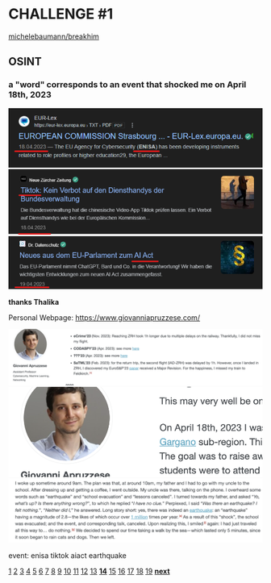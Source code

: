 # CHALLENGE #1

[michelebaumann/breakhim](/)

## OSINT

### a "word" corresponds to an event that shocked me on April 18th, 2023

![HINT](/presentation/graphics/ev1.png)
![HINT](/presentation/graphics/ev2.png)
![HINT](/presentation/graphics/ev3.png)

**thanks Thalika**

Personal Webpage: https://www.giovanniapruzzese.com/

![HINT](/presentation/graphics/earth1.png)
![HINT](/presentation/graphics/earth2.png)
![HINT](/presentation/graphics/earth3.png)

event:
enisa
tiktok
aiact
earthquake

[1](/presentation/final/1.md) [2](/presentation/final/2.md) [3](/presentation/final/3.md) [4](/presentation/final/4.md) [5](/presentation/final/5.md) [6](/presentation/final/6.md) [7](/presentation/final/7.md) [8](/presentation/final/8.md) [9](/presentation/final/9.md) [10](/presentation/final/10.md) [11](/presentation/final/11.md) [12](/presentation/final/12.md) [13](/presentation/final/13.md) **[14](/presentation/final/14.md)** [15](/presentation/final/15.md) [16](/presentation/final/16.md) [17](/presentation/final/17.md) [18](/presentation/final/18.md) [19](/presentation/final/19.md)
**[next](/presentation/final/15.md)**
